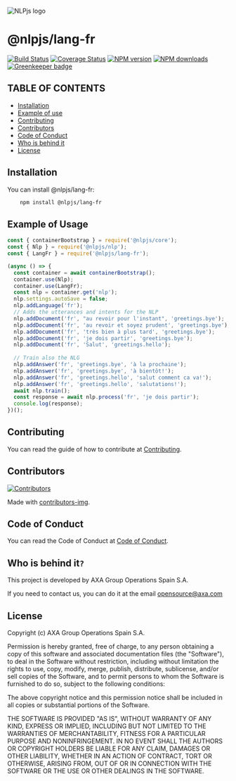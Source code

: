 ![NLPjs logo](../../screenshots/nlplogo.gif)

# @nlpjs/lang-fr

[![Build Status](https://travis-ci.com/axa-group/nlp.js.svg?branch=master)](https://travis-ci.com/axa-group/nlp.js)
[![Coverage Status](https://coveralls.io/repos/github/axa-group/nlp.js/badge.svg?branch=master)](https://coveralls.io/github/axa-group/nlp.js?branch=master)
[![NPM version](https://img.shields.io/npm/v/node-nlp.svg?style=flat)](https://www.npmjs.com/package/node-nlp)
[![NPM downloads](https://img.shields.io/npm/dm/node-nlp.svg?style=flat)](https://www.npmjs.com/package/node-nlp) [![Greenkeeper badge](https://badges.greenkeeper.io/axa-group/nlp.js.svg)](https://greenkeeper.io/)

## TABLE OF CONTENTS

<!--ts-->

- [Installation](#installation)
- [Example of use](#example-of-use)
- [Contributing](#contributing)
- [Contributors](#contributors)
- [Code of Conduct](#code-of-conduct)
- [Who is behind it](#who-is-behind-it)
- [License](#license.md)
  <!--te-->

## Installation

You can install @nlpjs/lang-fr:

```bash
    npm install @nlpjs/lang-fr
```

## Example of Usage

```javascript
const { containerBootstrap } = require('@nlpjs/core');
const { Nlp } = require('@nlpjs/nlp');
const { LangFr } = require('@nlpjs/lang-fr');

(async () => {
  const container = await containerBootstrap();
  container.use(Nlp);
  container.use(LangFr);
  const nlp = container.get('nlp');
  nlp.settings.autoSave = false;
  nlp.addLanguage('fr');
  // Adds the utterances and intents for the NLP
  nlp.addDocument('fr', "au revoir pour l'instant", 'greetings.bye');
  nlp.addDocument('fr', 'au revoir et soyez prudent', 'greetings.bye');
  nlp.addDocument('fr', 'très bien à plus tard', 'greetings.bye');
  nlp.addDocument('fr', 'je dois partir', 'greetings.bye');
  nlp.addDocument('fr', 'Salut', 'greetings.hello');
  
  // Train also the NLG
  nlp.addAnswer('fr', 'greetings.bye', 'à la prochaine');
  nlp.addAnswer('fr', 'greetings.bye', 'à bientôt!');
  nlp.addAnswer('fr', 'greetings.hello', 'salut comment ca va!');
  nlp.addAnswer('fr', 'greetings.hello', 'salutations!');
  await nlp.train();
  const response = await nlp.process('fr', 'je dois partir');
  console.log(response);
})();
```

## Contributing

You can read the guide of how to contribute at [Contributing](../../CONTRIBUTING.md).

## Contributors

[![Contributors](https://contributors-img.firebaseapp.com/image?repo=axa-group/nlp.js)](https://github.com/axa-group/nlp.js/graphs/contributors)

Made with [contributors-img](https://contributors-img.firebaseapp.com).

## Code of Conduct

You can read the Code of Conduct at [Code of Conduct](../../CODE_OF_CONDUCT.md).

## Who is behind it`?`

This project is developed by AXA Group Operations Spain S.A.

If you need to contact us, you can do it at the email opensource@axa.com

## License

Copyright (c) AXA Group Operations Spain S.A.

Permission is hereby granted, free of charge, to any person obtaining
a copy of this software and associated documentation files (the
"Software"), to deal in the Software without restriction, including
without limitation the rights to use, copy, modify, merge, publish,
distribute, sublicense, and/or sell copies of the Software, and to
permit persons to whom the Software is furnished to do so, subject to
the following conditions:

The above copyright notice and this permission notice shall be
included in all copies or substantial portions of the Software.

THE SOFTWARE IS PROVIDED "AS IS", WITHOUT WARRANTY OF ANY KIND,
EXPRESS OR IMPLIED, INCLUDING BUT NOT LIMITED TO THE WARRANTIES OF
MERCHANTABILITY, FITNESS FOR A PARTICULAR PURPOSE AND
NONINFRINGEMENT. IN NO EVENT SHALL THE AUTHORS OR COPYRIGHT HOLDERS BE
LIABLE FOR ANY CLAIM, DAMAGES OR OTHER LIABILITY, WHETHER IN AN ACTION
OF CONTRACT, TORT OR OTHERWISE, ARISING FROM, OUT OF OR IN CONNECTION
WITH THE SOFTWARE OR THE USE OR OTHER DEALINGS IN THE SOFTWARE.
